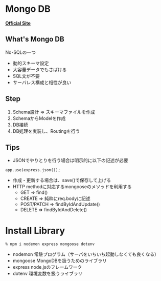 # Mongo DB
**[Official Site](https://account.mongodb.com/account/login)**
## What's Mongo DB
No-SQLの一つ
- 動的スキーマ設定
- 大容量データでもさばける
- SQL文が不要
- サーバレス構成と相性が良い


## Step
1. Schema設計 => スキーマファイルを作成
2. SchemaからModelを作成
3. DB接続
4. DB処理を実装し、Routingを行う

## Tips
- JSONでやりとりを行う場合は明示的に以下の記述が必要
```
app.use(express.json());
```
- 作成・更新する場合は、save()で保存して上げる
- HTTP methodに対応するmongooseのメソッドを利用する
    - GET => find()
    - CREATE => 純粋にreq.bodyに記述
    - POST/PATCH => findByIdAndUpdate()
    - DELETE => findByIdAndDelete()




# Install Library

```
% npm i nodemon express mongoose dotenv
```
- nodemon
常駐プログラム（サーバをいちいち起動しなくても良くなる）
- mongoose
MongoDBを扱うためのライブラリ
- express
node.jsのフレームワーク
- dotenv
環境変数を扱うライブラリ
